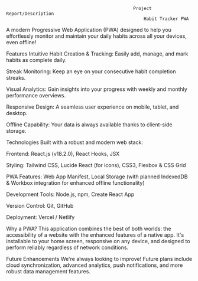                                                     Project Report/Description
                                                        Habit Tracker PWA

A modern Progressive Web Application (PWA) designed to help you effortlessly monitor and maintain your daily habits across all your devices, even offline!

Features
Intuitive Habit Creation & Tracking: Easily add, manage, and mark habits as complete daily.

Streak Monitoring: Keep an eye on your consecutive habit completion streaks.

Visual Analytics: Gain insights into your progress with weekly and monthly performance overviews.

Responsive Design: A seamless user experience on mobile, tablet, and desktop.

Offline Capability: Your data is always available thanks to client-side storage.

Technologies
Built with a robust and modern web stack:

Frontend: React.js (v18.2.0), React Hooks, JSX

Styling: Tailwind CSS, Lucide React (for icons), CSS3, Flexbox & CSS Grid

PWA Features: Web App Manifest, Local Storage (with planned IndexedDB & Workbox integration for enhanced offline functionality)

Development Tools: Node.js, npm, Create React App

Version Control: Git, GitHub

Deployment: Vercel / Netlify

 Why a PWA?
This application combines the best of both worlds: the accessibility of a website with the enhanced features of a native app. It's installable to your home screen, responsive on any device, and designed to perform reliably regardless of network conditions.

 Future Enhancements
We're always looking to improve! Future plans include cloud synchronization, advanced analytics, push notifications, and more robust data management features.
